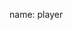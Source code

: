 name: player

<asciinema-player autoload="true" src="casts/kops-metrics.json" theme="monokai" idle-time-limit="2" font-size="18px" rows="25" cols="90"></asciinema-player>
